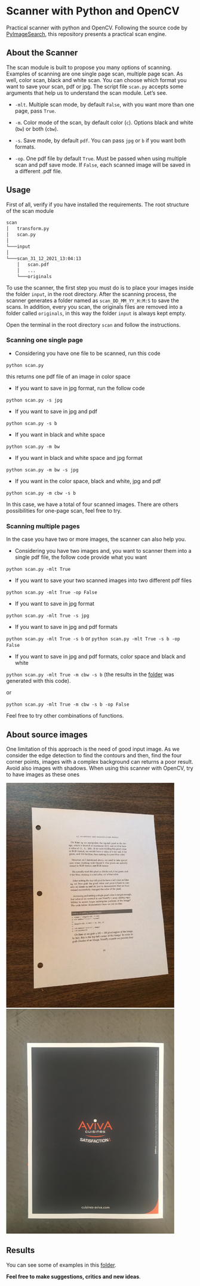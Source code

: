 # Scanner with Python and OpenCV

Practical scanner with python and OpenCV. Following the source code by [PyImageSearch](https://www.pyimagesearch.com/2014/09/01/build-kick-ass-mobile-document-scanner-just-5-minutes/), this repository presents a practical scan engine.

## About the Scanner

The scan module is built to propose you many options of scanning. Examples of scanning are one single page scan, multiple page scan. As well, color scan, black and white scan. You can choose which format you want to save your scan, pdf or jpg. The script file `scan.py` accepts some arguments that help us to understand the scan module. Let’s see.

- `-mlt`. Multiple scan mode, by default `False`, with you want more than one page, pass `True`.

- `-m`. Color mode of the scan, by default color (`c`). Options black and white (`bw`) or both (`cbw`).

- `-s`. Save mode, by default `pdf`. You can pass `jpg` or `b` if you want both formats.

- `-op`. One pdf file by default `True`. Must be passed when using multiple scan and pdf save mode. If `False`, each scanned image will be saved in a different .pdf file.

## Usage

First of all, verify if you have installed the requirements. The root structure of the scan module

```
scan
│   transform.py
│   scan.py    
│
└───input
│   
└───scan_31_12_2021_13:04:13
    │   scan.pdf
    │   ...
    └───originals
```

To use the scanner, the first step you must do is to place your images inside the folder ```input```, in the root directory. After the scanning process, the scanner generates a folder named as `scan_DD_MM_YY_H:M:S` to save the scans. In addition, every you scan, the originals files are removed into a folder called `originals`, in this way the folder `input` is always kept empty.

Open the terminal in the root directory `scan` and follow the instructions.

### Scanning one single page

- Considering you have one file to be scanned, run this code

`python scan.py`

this returns one pdf file of an image in color space

- If you want to save in jpg format, run the follow code

`python scan.py -s jpg`

- If you want to save in jpg and pdf

`python scan.py -s b`

- If you want in black and white space

`python scan.py -m bw`

- If you want in black and white space and jpg format

`python scan.py -m bw -s jpg`

- If you want in the color space, black and white, jpg and pdf

`python scan.py -m cbw -s b`

In this case, we have a total of four scanned images. There are others possibilities for one-page scan, feel free to try.

### Scanning multiple pages

In the case you have two or more images, the scanner can also help you.

- Considering you have two images and, you want to scanner them into a single pdf file, the follow code provide what you want

`python scan.py -mlt True`

- If you want to save your two scanned images into two different pdf files

`python scan.py -mlt True -op False`

- If you want to save in jpg format

`python scan.py -mlt True -s jpg`

- If you want to save in jpg and pdf formats

`python scan.py -mlt True -s b` or `python scan.py -mlt True -s b -op False`

- If you want to save in jpg and pdf formats, color space and black and white

`python scan.py -mlt True -m cbw -s b` (the results in the [folder](https://github.com/IgorMeloS/OpenCV_Scanner/tree/main/scan/scan_31_12_2021_13:04:13) was generated with this code).

or

`python scan.py -mlt True -m cbw -s b -op False`

Feel free to try other combinations of functions.

## About source images

One limitation of this approach is the need of good input image. As we consider the edge detection to find the contours and then, find the four corner points, images with a complex background can returns a poor result. Avoid also images with shadows. When using this scanner with OpenCV, try to have images as these ones

 <img src="https://github.com/IgorMeloS/OpenCV_Scanner/blob/main/images/doc.jpg" width="450"> <img src="https://github.com/IgorMeloS/OpenCV_Scanner/blob/main/images/IMG_0983.jpeg" width="450">


## Results

You can see some of examples in this [folder](https://github.com/IgorMeloS/OpenCV_Scanner/tree/main/scan/scan_31_12_2021_13:04:13).

**Feel free to make suggestions, critics and new ideas**.
